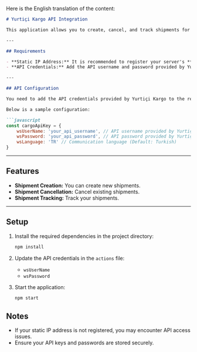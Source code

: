Here is the English translation of the content:

```markdown
# Yurtiçi Kargo API Integration

This application allows you to create, cancel, and track shipments for **Yurtiçi Kargo**.

---

## Requirements

- **Static IP Address:** It is recommended to register your server's **static IP address** with Yurtiçi Kargo for a more reliable connection when making API calls.
- **API Credentials:** Add the API username and password provided by Yurtiçi Kargo to the application.

---

## API Configuration

You need to add the API credentials provided by Yurtiçi Kargo to the relevant sections in the `actions` file.

Below is a sample configuration:

```javascript
const cargoApiKey = {
    wsUserName: 'your_api_username', // API username provided by Yurtiçi Kargo
    wsPassword: 'your_api_password', // API password provided by Yurtiçi Kargo
    wsLanguage: 'TR' // Communication language (Default: Turkish)
}
```

---

## Features

- **Shipment Creation:** You can create new shipments.
- **Shipment Cancellation:** Cancel existing shipments.
- **Shipment Tracking:** Track your shipments.

---

## Setup

1. Install the required dependencies in the project directory:
   ```bash
   npm install
   ```

2. Update the API credentials in the `actions` file:
   - `wsUserName`
   - `wsPassword`

3. Start the application:
   ```bash
   npm start
   ```

## Notes

- If your static IP address is not registered, you may encounter API access issues.
- Ensure your API keys and passwords are stored securely.
``` 
